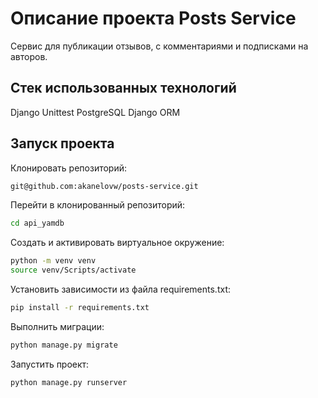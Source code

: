 # Описание проекта Posts Service
Сервис для публикации отзывов, с комментариями и подписками на авторов.

## Стек использованных технологий
Django
Unittest
PostgreSQL
Django ORM

## Запуск проекта
Клонировать репозиторий:
```bash
git@github.com:akanelovw/posts-service.git
```

Перейти в клонированный репозиторий:
```bash    
cd api_yamdb
```

Cоздать и активировать виртуальное окружение:
```bash
python -m venv venv
source venv/Scripts/activate
```

Установить зависимости из файла requirements.txt:
```bash
pip install -r requirements.txt
```

Выполнить миграции:
```bash
python manage.py migrate
```

Запустить проект:
```bash  
python manage.py runserver
```
